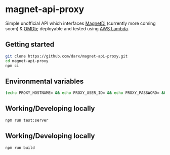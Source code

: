 # magnet-api-proxy

Simple unofficial API which interfaces [MagnetDl](https://www.magnetdl.com/) (currently more coming soom) & [OMDb](https://www.omdbapi.com/); deployable and tested using [AWS Lambda](https://docs.aws.amazon.com/lambda/latest/dg/welcome.html).
 
## Getting started

```bash
git clone https://github.com/darx/magnet-api-proxy.git
cd magnet-api-proxy
npm ci
```

## Environmental variables

```bash
(echo PROXY_HOSTNAME= && echo PROXY_USER_ID= && echo PROXY_PASSWORD= && echo PROXY_PORT= && echo HOSTNAME_MAGNETDL= && echo AWS_REGION= && echo AWS_ACCESS_KEY= && echo AWS_SECRET_ACCESS_KEY= && echo AWS_S3_BUCKET=) > .env

```
## Working/Developing locally

```bash
npm run test:server
```

## Working/Developing locally

```bash
npm run build
```